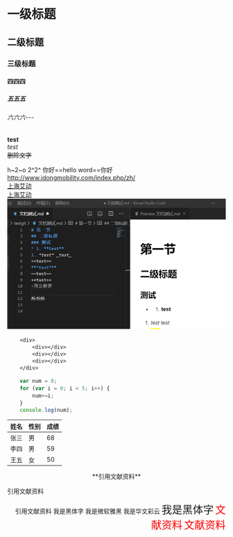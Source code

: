 # 一级标题

## 二级标题

### 三级标题

#### 四四四

##### 五五五

###### 六六六---

**test**  
_test_  
~~删除文字~~

h~2~o
2^2^
你好==hello word==你好  
<http://www.idongmobility.com/index.php/zh/>  
[上海艾动](http://www.idongmobility.com/index.php/zh/)  
[上海艾动](http://www.idongmobility.com/index.php/zh/ '上海艾动科技')  
![截图](./images/01.png)
```
    <div>
        <div></div>
        <div></div>
        <div></div>
    </div>
```
```javascript
    var num = 0;
    for (var i = 0; i < 5; i++) {
        num+=i;
    }
    console.log(num);
```

|姓名|性别|成绩|
|:-:|---|---|
|张三|男|68|
|李四|男|59|
|王五|女|50|  

<center>**引用文献资料**<center>  
<p align="left">引用文献资料</font> 
<p align="right">引用文献资料</font>  
<font face="黑体">我是黑体字</font>  
<font face="微软雅黑">我是微软雅黑</font>  
<font face="STCAIYUN">我是华文彩云</font>  
<font face="黑体" size=5>我是黑体字</font>  
<font color=red size=5>文献资料</font>  
<font face="STCAIYUN" color=red size=5>文献资料</font>  